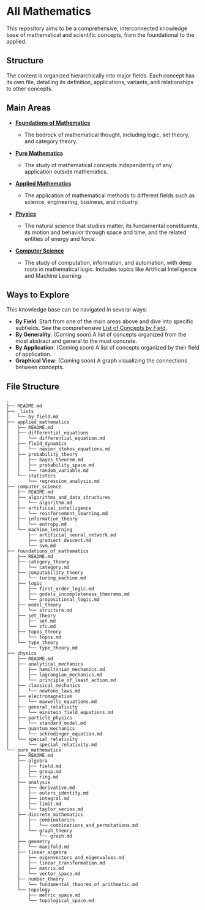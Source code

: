 # All Mathematics

This repository aims to be a comprehensive, interconnected knowledge base of mathematical and scientific concepts, from the foundational to the applied.

## Structure

The content is organized hierarchically into major fields. Each concept has its own file, detailing its definition, applications, variants, and relationships to other concepts.

## Main Areas

- [**Foundations of Mathematics**](./foundations_of_mathematics/README.md)
  - The bedrock of mathematical thought, including logic, set theory, and category theory.

- [**Pure Mathematics**](./pure_mathematics/README.md)
  - The study of mathematical concepts independently of any application outside mathematics.

- [**Applied Mathematics**](./applied_mathematics/README.md)
  - The application of mathematical methods to different fields such as science, engineering, business, and industry.

- [**Physics**](./physics/README.md)
  - The natural science that studies matter, its fundamental constituents, its motion and behavior through space and time, and the related entities of energy and force.

- [**Computer Science**](./computer_science/README.md)
  - The study of computation, information, and automation, with deep roots in mathematical logic. Includes topics like Artificial Intelligence and Machine Learning.

## Ways to Explore

This knowledge base can be navigated in several ways:

- **By Field**: Start from one of the main areas above and dive into specific subfields. See the comprehensive [List of Concepts by Field](./_lists/by_field.md).
- **By Generality**: (Coming soon) A list of concepts organized from the most abstract and general to the most concrete.
- **By Application**: (Coming soon) A list of concepts organized by their field of application.
- **Graphical View**: (Coming soon) A graph visualizing the connections between concepts.

## File Structure

```
.
├── README.md
├── _lists
│   └── by_field.md
├── applied_mathematics
│   ├── README.md
│   ├── differential_equations
│   │   └── differential_equation.md
│   ├── fluid_dynamics
│   │   └── navier_stokes_equations.md
│   ├── probability_theory
│   │   ├── bayes_theorem.md
│   │   ├── probability_space.md
│   │   └── random_variable.md
│   └── statistics
│       └── regression_analysis.md
├── computer_science
│   ├── README.md
│   ├── algorithms_and_data_structures
│   │   └── algorithm.md
│   ├── artificial_intelligence
│   │   └── reinforcement_learning.md
│   ├── information_theory
│   │   └── entropy.md
│   └── machine_learning
│       ├── artificial_neural_network.md
│       ├── gradient_descent.md
│       └── svm.md
├── foundations_of_mathematics
│   ├── README.md
│   ├── category_theory
│   │   └── category.md
│   ├── computability_theory
│   │   └── turing_machine.md
│   ├── logic
│   │   ├── first_order_logic.md
│   │   ├── godels_incompleteness_theorems.md
│   │   └── propositional_logic.md
│   ├── model_theory
│   │   └── structure.md
│   ├── set_theory
│   │   ├── set.md
│   │   └── zfc.md
│   ├── topos_theory
│   │   └── topos.md
│   └── type_theory
│       └── type_theory.md
├── physics
│   ├── README.md
│   ├── analytical_mechanics
│   │   ├── hamiltonian_mechanics.md
│   │   ├── lagrangian_mechanics.md
│   │   └── principle_of_least_action.md
│   ├── classical_mechanics
│   │   └── newtons_laws.md
│   ├── electromagnetism
│   │   └── maxwells_equations.md
│   ├── general_relativity
│   │   └── einstein_field_equations.md
│   ├── particle_physics
│   │   └── standard_model.md
│   ├── quantum_mechanics
│   │   └── schrodinger_equation.md
│   └── special_relativity
│       └── special_relativity.md
└── pure_mathematics
    ├── README.md
    ├── algebra
    │   ├── field.md
    │   ├── group.md
    │   └── ring.md
    ├── analysis
    │   ├── derivative.md
    │   ├── eulers_identity.md
    │   ├── integral.md
    │   ├── limit.md
    │   └── taylor_series.md
    ├── discrete_mathematics
    │   ├── combinatorics
    │   │   └── combinations_and_permutations.md
    │   └── graph_theory
    │       └── graph.md
    ├── geometry
    │   └── manifold.md
    ├── linear_algebra
    │   ├── eigenvectors_and_eigenvalues.md
    │   ├── linear_transformation.md
    │   ├── matrix.md
    │   └── vector_space.md
    ├── number_theory
    │   └── fundamental_theorem_of_arithmetic.md
    └── topology
        ├── metric_space.md
        └── topological_space.md
```
